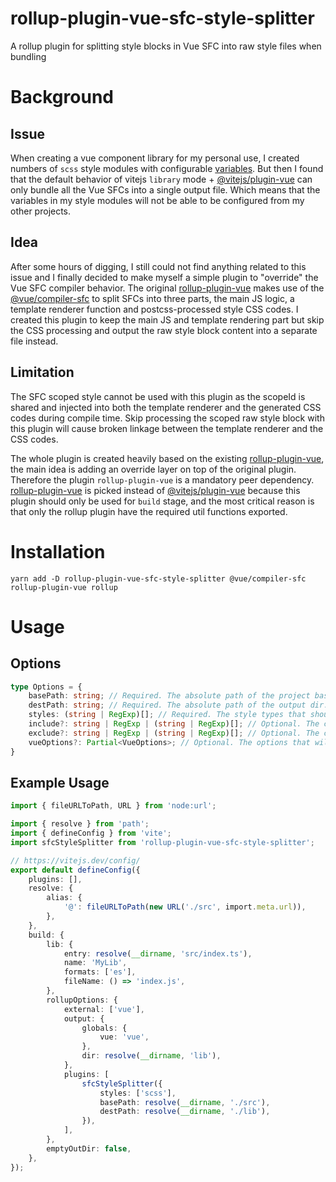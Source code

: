# rollup-plugin-vue-sfc-style-splitter
A rollup plugin for splitting style blocks in Vue SFC into raw style files when bundling

# Background

## Issue
When creating a vue component library for my personal use, I created numbers of `scss` style modules with configurable [variables](https://sass-lang.com/documentation/variables#default-values). But then I found that the default behavior of vitejs `library` mode + [@vitejs/plugin-vue](https://github.com/vitejs/vite/tree/main/packages/plugin-vue#vitejsplugin-vue) can only bundle all the Vue SFCs into a single output file. Which means that the variables in my style modules will not be able to be configured from my other projects.

## Idea
After some hours of digging, I still could not find anything related to this issue and I finally decided to make myself a simple plugin to "override" the Vue SFC compiler behavior.
The original [rollup-plugin-vue](https://github.com/vuejs/rollup-plugin-vue) makes use of the [@vue/compiler-sfc](https://github.com/vuejs/core/tree/main/packages/compiler-sfc) to split SFCs into three parts, the main JS logic, a template renderer function and postcss-processed style CSS codes. I created this plugin to keep the main JS and template rendering part but skip the CSS processing and output the raw style block content into a separate file instead.

## Limitation
The SFC scoped style cannot be used with this plugin as the scopeId is shared and injected into both the template renderer and the generated CSS codes during compile time. Skip processing the scoped raw style block with this plugin will cause broken linkage between the template renderer and the CSS codes.

The whole plugin is created heavily based on the existing [rollup-plugin-vue](https://github.com/vuejs/rollup-plugin-vue), the main idea is adding an override layer on top of the original plugin. Therefore the plugin `rollup-plugin-vue` is a mandatory peer dependency.
[rollup-plugin-vue](https://github.com/vuejs/rollup-plugin-vue) is picked instead of [@vitejs/plugin-vue](https://github.com/vitejs/vite/tree/main/packages/plugin-vue#vitejsplugin-vue) because this plugin should only be used for `build` stage, and the most critical reason is that only the rollup plugin have the required util functions exported.

# Installation

```
yarn add -D rollup-plugin-vue-sfc-style-splitter @vue/compiler-sfc rollup-plugin-vue rollup
```

# Usage

## Options
```typescript
type Options = {
    basePath: string; // Required. The absolute path of the project base dir. This will be used for emitting the raw style files.
    destPath: string; // Required. The absolute path of the output dir. This will be used for emitting the raw style files.
    styles: (string | RegExp)[]; // Required. The style types that should be split out.
    include?: string | RegExp | (string | RegExp)[]; // Optional. The common filtering option for rollup plugins. Default: /\.vue$/
    exclude?: string | RegExp | (string | RegExp)[]; // Optional. The common filtering option for rollup plugins. Default: []
    vueOptions?: Partial<VueOptions>; // Optional. The options that will be passed to rollup-plugin-vue
}
```

## Example Usage
```typescript
import { fileURLToPath, URL } from 'node:url';

import { resolve } from 'path';
import { defineConfig } from 'vite';
import sfcStyleSplitter from 'rollup-plugin-vue-sfc-style-splitter';

// https://vitejs.dev/config/
export default defineConfig({
    plugins: [],
    resolve: {
        alias: {
            '@': fileURLToPath(new URL('./src', import.meta.url)),
        },
    },
    build: {
        lib: {
            entry: resolve(__dirname, 'src/index.ts'),
            name: 'MyLib',
            formats: ['es'],
            fileName: () => 'index.js',
        },
        rollupOptions: {
            external: ['vue'],
            output: {
                globals: {
                    vue: 'vue',
                },
                dir: resolve(__dirname, 'lib'),
            },
            plugins: [
                sfcStyleSplitter({
                    styles: ['scss'],
                    basePath: resolve(__dirname, './src'),
                    destPath: resolve(__dirname, './lib'),
                }),
            ],
        },
        emptyOutDir: false,
    },
});

```
